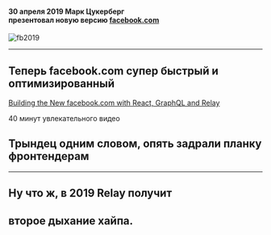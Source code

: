 
#### 30 апреля 2019 Марк Цукерберг <br/>презентовал новую версию [facebook.com](https://facebook.com)

![fb2019](https://user-images.githubusercontent.com/1946920/57100220-2c4ba400-6d40-11e9-983f-387d8409fc8f.png) <!-- .element: style="max-width: 1000px;" class="plain"  -->

-----

## Теперь facebook.com cупер быстрый и оптимизированный <!-- .element: class="fragment green" -->

[Building the New facebook.com with React, GraphQL and Relay](https://developers.facebook.com/videos/2019/building-the-new-facebookcom-with-react-graphql-and-relay/)

40 минут увлекательного видео

## Трындец одним словом, опять задрали планку фронтендерам <!-- .element: class="fragment red" -->

-----

## Ну что ж, в 2019 <span class="orange">Relay</span> получит

## второе дыхание хайпа.
